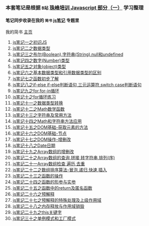 ### 本套笔记是根据 `B站` [珠峰培训 Javascript 部分（一）](https://www.bilibili.com/video/av18051052) 学习整理

#### 笔记同步收录在我的 `简书` [js笔记](https://www.jianshu.com/c/95363e23b463) 专题里   
我的简书 [主页](https://www.jianshu.com/u/04a926aaa55c)

1. [js笔记一之初识JS](https://github.com/uplyw/Learning_records/blob/master/javascriptLearnLog/js%E7%AC%94%E8%AE%B0%E4%B8%80%E4%B9%8B%E5%88%9D%E8%AF%86JS.md)
2. [js笔记二之数据类型](https://github.com/uplyw/Learning_records/blob/master/javascriptLearnLog/js%E7%AC%94%E8%AE%B0%E4%BA%8C%E4%B9%8B%E6%95%B0%E6%8D%AE%E7%B1%BB%E5%9E%8B.md)
3. [js笔记三之布尔(Boolean),字符串(String),null和undefined](https://github.com/uplyw/Learning_records/blob/master/javascriptLearnLog/js%E7%AC%94%E8%AE%B0%E4%B8%89%E4%B9%8B%E5%B8%83%E5%B0%94(Boolean)%2C%E5%AD%97%E7%AC%A6%E4%B8%B2(String)%2Cnull%E5%92%8Cundefined.md)
4. [js笔记四之数字(Number)类型](https://github.com/uplyw/Learning_records/blob/master/javascriptLearnLog/js%E7%AC%94%E8%AE%B0%E5%9B%9B%E4%B9%8B%E6%95%B0%E5%AD%97(Number)%E7%B1%BB%E5%9E%8B.md)
5. [js笔记五之对象(object)类型](https://github.com/uplyw/Learning_records/blob/master/javascriptLearnLog/js%E7%AC%94%E8%AE%B0%E4%BA%94%E4%B9%8B%E5%AF%B9%E8%B1%A1(object)%E7%B1%BB%E5%9E%8B.md)
6. [js笔记六之基本数据类型和引用数据类型的区别](https://github.com/uplyw/Learning_records/blob/master/javascriptLearnLog/js%E7%AC%94%E8%AE%B0%E5%85%AD%E4%B9%8B%E5%9F%BA%E6%9C%AC%E6%95%B0%E6%8D%AE%E7%B1%BB%E5%9E%8B%E5%92%8C%E5%BC%95%E7%94%A8%E6%95%B0%E6%8D%AE%E7%B1%BB%E5%9E%8B%E7%9A%84%E5%8C%BA%E5%88%AB.md)
7. [js笔记七之函数初步了解](https://github.com/uplyw/Learning_records/blob/master/javascriptLearnLog/js%E7%AC%94%E8%AE%B0%E4%B8%83%E4%B9%8B%E5%87%BD%E6%95%B0%E5%88%9D%E6%AD%A5%E4%BA%86%E8%A7%A3.md)
8. [js笔记八之if-else if-else判断语句,三元运算符,switch case判断语句](https://github.com/uplyw/Learning_records/blob/master/javascriptLearnLog/js%E7%AC%94%E8%AE%B0%E5%85%AB%E4%B9%8Bif-else%20if-else%E5%88%A4%E6%96%AD%E8%AF%AD%E5%8F%A5%2C%E4%B8%89%E5%85%83%E8%BF%90%E7%AE%97%E7%AC%A6%2Cswitch%20case%E5%88%A4%E6%96%AD%E8%AF%AD%E5%8F%A5.md)
9. [js笔记九之for,for-in循环](https://github.com/uplyw/Learning_records/blob/master/javascriptLearnLog/js%E7%AC%94%E8%AE%B0%E4%B9%9D%E4%B9%8Bfor%2Cfor-in%E5%BE%AA%E7%8E%AF.md)
10. [js笔记十之for循环练习](https://github.com/uplyw/Learning_records/blob/master/javascriptLearnLog/js%E7%AC%94%E8%AE%B0%E5%8D%81%E4%B9%8Bfor%E5%BE%AA%E7%8E%AF%E7%BB%83%E4%B9%A0.md)
11. [js笔记十一之数据类型转换](https://github.com/uplyw/Learning_records/blob/master/javascriptLearnLog/js%E7%AC%94%E8%AE%B0%E5%8D%81%E4%B8%80%E4%B9%8B%E6%95%B0%E6%8D%AE%E7%B1%BB%E5%9E%8B%E8%BD%AC%E6%8D%A2.md)
12. [js笔记十二之Math数学函数](https://github.com/uplyw/Learning_records/blob/master/javascriptLearnLog/js%E7%AC%94%E8%AE%B0%E5%8D%81%E4%BA%8C%E4%B9%8BMath%E6%95%B0%E5%AD%A6%E5%87%BD%E6%95%B0.md)
13. [js笔记十三之字符串及常用方法](https://github.com/uplyw/Learning_records/blob/master/javascriptLearnLog/js%E7%AC%94%E8%AE%B0%E5%8D%81%E4%B8%89%E4%B9%8B%E5%AD%97%E7%AC%A6%E4%B8%B2%E5%8F%8A%E5%B8%B8%E7%94%A8%E6%96%B9%E6%B3%95.md)
14. [js笔记十四之Math和字符串方法应用](https://github.com/uplyw/Learning_records/blob/master/javascriptLearnLog/js%E7%AC%94%E8%AE%B0%E5%8D%81%E5%9B%9B%E4%B9%8BMath%E5%92%8C%E5%AD%97%E7%AC%A6%E4%B8%B2%E6%96%B9%E6%B3%95%E5%BA%94%E7%94%A8.md)
15. [js笔记十五之DOM基础-获取元素的方法](https://github.com/uplyw/Learning_records/blob/master/javascriptLearnLog/js%E7%AC%94%E8%AE%B0%E5%8D%81%E4%BA%94%E4%B9%8BDOM%E5%9F%BA%E7%A1%80-%E8%8E%B7%E5%8F%96%E5%85%83%E7%B4%A0%E7%9A%84%E6%96%B9%E6%B3%95.md)
16. [js笔记十六之DOM基础-节点](https://github.com/uplyw/Learning_records/blob/master/javascriptLearnLog/js%E7%AC%94%E8%AE%B0%E5%8D%81%E5%85%AD%E4%B9%8BDOM%E5%9F%BA%E7%A1%80-%E8%8A%82%E7%82%B9.md)
17. [js笔记十七之DOM操作-增删改](https://github.com/uplyw/Learning_records/blob/master/javascriptLearnLog/js%E7%AC%94%E8%AE%B0%E5%8D%81%E4%B8%83%E4%B9%8BDOM%E6%93%8D%E4%BD%9C-%E5%A2%9E%E5%88%A0%E6%94%B9.md)
18. [js笔记十八之Date日期](https://github.com/uplyw/Learning_records/blob/master/javascriptLearnLog/js%E7%AC%94%E8%AE%B0%E5%8D%81%E5%85%AB%E4%B9%8BDate%E6%97%A5%E6%9C%9F.md)
19. [js笔记十九之Array数组的增删改](https://github.com/uplyw/Learning_records/blob/master/javascriptLearnLog/js%E7%AC%94%E8%AE%B0%E5%8D%81%E4%B9%9D%E4%B9%8BArray%E6%95%B0%E7%BB%84%E7%9A%84%E5%A2%9E%E5%88%A0%E6%94%B9.md)
20. [js笔记二十之Array数组的查询,拼接,转字符串,排列(序)](https://github.com/uplyw/Learning_records/blob/master/javascriptLearnLog/js%E7%AC%94%E8%AE%B0%E4%BA%8C%E5%8D%81%E4%B9%8BArray%E6%95%B0%E7%BB%84%E7%9A%84%E6%9F%A5%E8%AF%A2%2C%E6%8B%BC%E6%8E%A5%2C%E8%BD%AC%E5%AD%97%E7%AC%A6%E4%B8%B2%2C%E6%8E%92%E5%88%97(%E5%BA%8F).md)
21. [js笔记二十一Array数组检查,遍历,去重](https://github.com/uplyw/Learning_records/blob/master/javascriptLearnLog/js%E7%AC%94%E8%AE%B0%E4%BA%8C%E5%8D%81%E4%B8%80Array%E6%95%B0%E7%BB%84%E6%A3%80%E6%9F%A5%2C%E9%81%8D%E5%8E%86%2C%E5%8E%BB%E9%87%8D.md)
22. [js笔记二十二之数组排序算法-冒泡,递归,快速,插入](https://github.com/uplyw/Learning_records/blob/master/javascriptLearnLog/js%E7%AC%94%E8%AE%B0%E4%BA%8C%E5%8D%81%E4%BA%8C%E4%B9%8B%E6%95%B0%E7%BB%84%E6%8E%92%E5%BA%8F%E7%AE%97%E6%B3%95-%E5%86%92%E6%B3%A1%2C%E9%80%92%E5%BD%92%2C%E5%BF%AB%E9%80%9F%2C%E6%8F%92%E5%85%A5.md)
23. [js笔记二十三之函数的操作](https://github.com/uplyw/Learning_records/blob/master/javascriptLearnLog/js%E7%AC%94%E8%AE%B0%E4%BA%8C%E5%8D%81%E4%B8%89%E4%B9%8B%E5%87%BD%E6%95%B0%E7%9A%84%E6%93%8D%E4%BD%9C.md)
24. [js笔记二十四之函数的形参与实参](https://github.com/uplyw/Learning_records/blob/master/javascriptLearnLog/js%E7%AC%94%E8%AE%B0%E4%BA%8C%E5%8D%81%E5%9B%9B%E4%B9%8B%E5%87%BD%E6%95%B0%E7%9A%84%E5%BD%A2%E5%8F%82%E4%B8%8E%E5%AE%9E%E5%8F%82.md)
25. [js笔记二十五之函数中的return及匿名函数](https://github.com/uplyw/Learning_records/blob/master/javascriptLearnLog/js%E7%AC%94%E8%AE%B0%E4%BA%8C%E5%8D%81%E4%BA%94%E4%B9%8B%E5%87%BD%E6%95%B0%E4%B8%AD%E7%9A%84return%E5%8F%8A%E5%8C%BF%E5%90%8D%E5%87%BD%E6%95%B0.md)
26. [js笔记二十六之预解释](https://github.com/uplyw/Learning_records/blob/master/javascriptLearnLog/js%E7%AC%94%E8%AE%B0%E4%BA%8C%E5%8D%81%E5%85%AD%E4%B9%8B%E9%A2%84%E8%A7%A3%E9%87%8A.md)
27. [js笔记二十七之预解释的特殊处理及上级作用域](https://github.com/uplyw/Learning_records/blob/master/javascriptLearnLog/js%E7%AC%94%E8%AE%B0%E4%BA%8C%E5%8D%81%E4%B8%83%E4%B9%8B%E9%A2%84%E8%A7%A3%E9%87%8A%E7%9A%84%E7%89%B9%E6%AE%8A%E5%A4%84%E7%90%86%E5%8F%8A%E4%B8%8A%E7%BA%A7%E4%BD%9C%E7%94%A8%E5%9F%9F.md)
28. [js笔记二十八之内存释放与作用域销毁](https://github.com/uplyw/Learning_records/blob/master/javascriptLearnLog/js%E7%AC%94%E8%AE%B0%E4%BA%8C%E5%8D%81%E5%85%AB%E4%B9%8B%E5%86%85%E5%AD%98%E9%87%8A%E6%94%BE%E4%B8%8E%E4%BD%9C%E7%94%A8%E5%9F%9F%E9%94%80%E6%AF%81.md)
29. [js笔记二十九之this关键字](https://github.com/uplyw/Learning_records/blob/master/javascriptLearnLog/js%E7%AC%94%E8%AE%B0%E4%BA%8C%E5%8D%81%E4%B9%9D%E4%B9%8Bthis%E5%85%B3%E9%94%AE%E5%AD%97.md)
30. [js笔记三十之单例模式和工厂模式](https://github.com/uplyw/Learning_records/blob/master/javascriptLearnLog/js%E7%AC%94%E8%AE%B0%E4%B8%89%E5%8D%81%E4%B9%8B%E5%8D%95%E4%BE%8B%E6%A8%A1%E5%BC%8F%E5%92%8C%E5%B7%A5%E5%8E%82%E6%A8%A1%E5%BC%8F.md)
